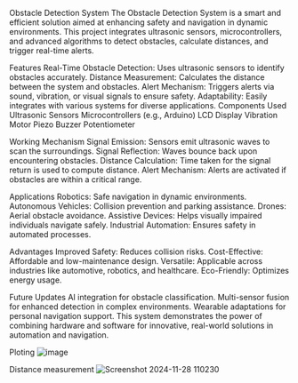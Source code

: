 Obstacle Detection System
The Obstacle Detection System is a smart and efficient solution aimed at enhancing safety and navigation in dynamic environments. This project integrates ultrasonic sensors, microcontrollers, and advanced algorithms to detect obstacles, calculate distances, and trigger real-time alerts.



Features
Real-Time Obstacle Detection: Uses ultrasonic sensors to identify obstacles accurately.
Distance Measurement: Calculates the distance between the system and obstacles.
Alert Mechanism: Triggers alerts via sound, vibration, or visual signals to ensure safety.
Adaptability: Easily integrates with various systems for diverse applications.
Components Used
Ultrasonic Sensors
Microcontrollers (e.g., Arduino)
LCD Display
Vibration Motor
Piezo Buzzer
Potentiometer



Working Mechanism
Signal Emission: Sensors emit ultrasonic waves to scan the surroundings.
Signal Reflection: Waves bounce back upon encountering obstacles.
Distance Calculation: Time taken for the signal return is used to compute distance.
Alert Mechanism: Alerts are activated if obstacles are within a critical range.



Applications
Robotics: Safe navigation in dynamic environments.
Autonomous Vehicles: Collision prevention and parking assistance.
Drones: Aerial obstacle avoidance.
Assistive Devices: Helps visually impaired individuals navigate safely.
Industrial Automation: Ensures safety in automated processes.



Advantages
Improved Safety: Reduces collision risks.
Cost-Effective: Affordable and low-maintenance design.
Versatile: Applicable across industries like automotive, robotics, and healthcare.
Eco-Friendly: Optimizes energy usage.



Future Updates
AI integration for obstacle classification.
Multi-sensor fusion for enhanced detection in complex environments.
Wearable adaptations for personal navigation support.
This system demonstrates the power of combining hardware and software for innovative, real-world solutions in automation and navigation.


Ploting
![image](https://github.com/user-attachments/assets/72c46ed2-79c0-4167-868d-91dc506ed54b)

Distance measurement
![Screenshot 2024-11-28 110230](https://github.com/user-attachments/assets/d1c111ba-99c5-4d64-9e5d-2691d566995a)






